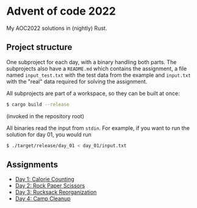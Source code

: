 # Advent of code 2022

My AOC2022 solutions in (nightly) Rust.

## Project structure

One subproject for each day, with a binary handling both parts. The subprojects also have a `README.md` which contains the assignment, a file named `input_test.txt` with the test data from the example and `input.txt` with the "real" data required for solving the assignment.

All subprojects are part of a workspace, so they can be built at once: 

~~~bash
$ cargo build --release
~~~

(invoked in the repository root)

All binaries read the input from `stdin`. For example, if you want to run the solution for day 01, you would run

~~~bash
$ ./target/release/day_01 < day_01/input.txt
~~~

## Assignments

* [Day 1: Calorie Counting](day_01)
* [Day 2: Rock Paper Scissors](day_02)
* [Day 3: Rucksack Reorganization](day_03)
* [Day 4: Camp Cleanup](day_04)
